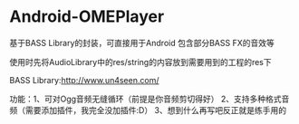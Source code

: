 # Android-OMEPlayer

基于BASS Library的封装，可直接用于Android
包含部分BASS FX的音效等

使用时先将AudioLibrary中的res/string的内容放到需要用到的工程的res下

BASS Library:http://www.un4seen.com/

功能：1、可对Ogg音频无缝循环（前提是你音频剪切得好）
      2、支持多种格式音频（需要添加插件，我完全没加插件:D）
      3、想到什么再写吧反正就是练手用的
